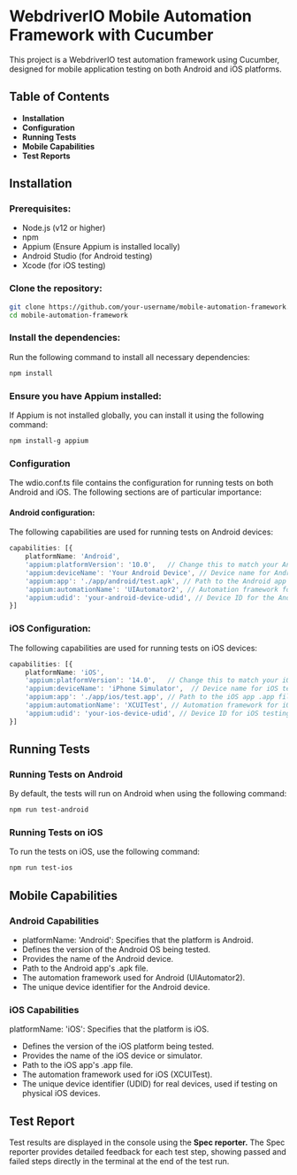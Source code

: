 # **WebdriverIO Mobile Automation Framework with Cucumber**

This project is a WebdriverIO test automation framework using Cucumber, designed for mobile application testing on both Android and iOS platforms.

## **Table of Contents**
- **Installation**
- **Configuration**
- **Running Tests**
- **Mobile Capabilities**
- **Test Reports**

## **Installation**

### **Prerequisites:**
- Node.js (v12 or higher)
- npm
- Appium (Ensure Appium is installed locally)
- Android Studio (for Android testing)
- Xcode (for iOS testing)

### **Clone the repository:**
```bash
git clone https://github.com/your-username/mobile-automation-framework.git
cd mobile-automation-framework
```

### **Install the dependencies:**
Run the following command to install all necessary dependencies:

```bash
npm install
```

### **Ensure you have Appium installed:**
If Appium is not installed globally, you can install it using the following command:

```bash
npm install-g appium
```
### **Configuration**
The wdio.conf.ts file contains the configuration for running tests on both Android and iOS. The following sections are of particular importance:
#### **Android configuration:**
 The following capabilities are used for running tests on Android devices:

```typescript
capabilities: [{
    platformName: 'Android',
    'appium:platformVersion': '10.0',   // Change this to match your Android version
    'appium:deviceName': 'Your Android Device', // Device name for Android testing
    'appium:app': './app/android/test.apk', // Path to the Android app APK file
    'appium:automationName': 'UIAutomator2', // Automation framework for Android
    'appium:udid': 'your-android-device-udid', // Device ID for the Android device
}]
```

### **iOS Configuration:**
The following capabilities are used for running tests on iOS devices:
```typescript
capabilities: [{
    platformName: 'iOS',
    'appium:platformVersion': '14.0',   // Change this to match your iOS version
    'appium:deviceName': 'iPhone Simulator',  // Device name for iOS testing
    'appium:app': './app/ios/test.app', // Path to the iOS app .app file
    'appium:automationName': 'XCUITest', // Automation framework for iOS
    'appium:udid': 'your-ios-device-udid', // Device ID for iOS testing
}]
```

## **Running Tests**
### **Running Tests on Android**
By default, the tests will run on Android when using the following command:
```bash
npm run test-android
```

### **Running Tests on iOS**
To run the tests on iOS, use the following command:
```bash
npm run test-ios
```

## **Mobile Capabilities**
### **Android Capabilities**

- platformName: 'Android': Specifies that the platform is Android.
- Defines the version of the Android OS being tested.
- Provides the name of the Android device.
- Path to the Android app's .apk file.
- The automation framework used for Android (UIAutomator2).
- The unique device identifier for the Android device.

### **iOS Capabilities**
platformName: 'iOS': Specifies that the platform is iOS.
- Defines the version of the iOS platform being tested.
- Provides the name of the iOS device or simulator.
- Path to the iOS app's .app file.
- The automation framework used for iOS (XCUITest).
- The unique device identifier (UDID) for real devices, used if testing on physical iOS devices.

## **Test Report**
Test results are displayed in the console using the **Spec reporter.** The Spec reporter provides detailed feedback for each test step, showing passed and failed steps directly in the terminal at the end of the test run.